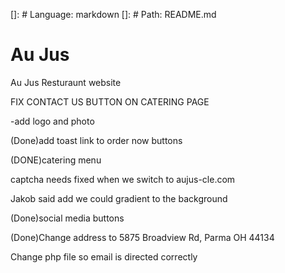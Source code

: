 []: # Language: markdown
[]: # Path: README.md

# Au Jus

Au Jus Resturaunt website

FIX CONTACT US BUTTON ON CATERING PAGE

-add logo and photo

(Done)add toast link to order now buttons

(DONE)catering menu

captcha needs fixed when we switch to aujus-cle.com

Jakob said add we could gradient to the background

(Done)social media buttons

(Done)Change address to 5875 Broadview Rd, Parma  OH 44134

Change php file so email is directed correctly


